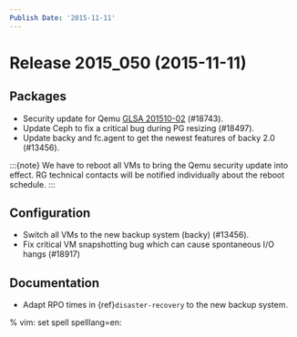 ```yaml
---
Publish Date: '2015-11-11'
---
```


# Release 2015_050 (2015-11-11)

## Packages

- Security update for Qemu [GLSA 201510-02](https://security.gentoo.org/glsa/201510-02) (#18743).
- Update Ceph to fix a critical bug during PG resizing (#18497).
- Update backy and fc.agent to get the newest features of backy 2.0 (#13456).

:::{note}
We have to reboot all VMs to bring the Qemu security update into effect. RG
technical contacts will be notified individually about the reboot schedule.
:::

## Configuration

- Switch all VMs to the new backup system (backy) (#13456).
- Fix critical VM snapshotting bug which can cause spontaneous I/O hangs
  (#18917)

## Documentation

- Adapt RPO times in {ref}`disaster-recovery` to the new backup system.

% vim: set spell spelllang=en:

